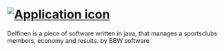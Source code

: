# [![Application icon](https://github.com/cph-mn521/Delfinen/blob/master/src/files/images/delfin.jpg)][icon]
[icon]: https://github.com/cph-mn521/Delfinen/blob/master/src/files/images/delfin.jpg


Delfinen is a piece of software written in java, that manages a sportsclubs members, economy and results.
by BBW software
